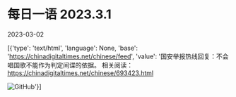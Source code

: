 # 每日一语 2023.3.1

2023-03-02

[{'type': 'text/html', 'language': None, 'base': 'https://chinadigitaltimes.net/chinese/feed', 'value': '国安举报热线回复：不会唱国歌不能作为判定间谍的依据。  相关阅读：https://chinadigitaltimes.net/chinese/693423.html

![GitHub](https://chinadigitaltimes.net/chinese/files/2023/03/2023.3.1.jpg)'}]